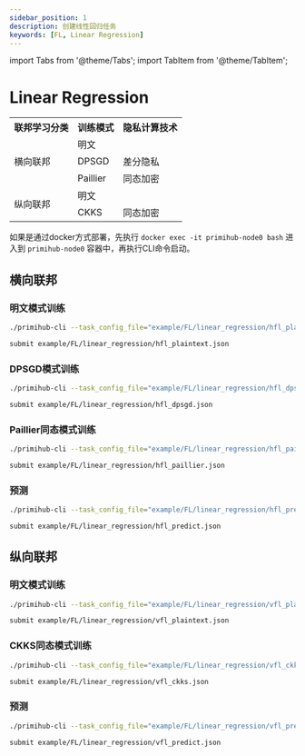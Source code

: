 ```yaml
---
sidebar_position: 1
description: 创建线性回归任务
keywords: [FL, Linear Regression]
---
```


import Tabs from '@theme/Tabs';
import TabItem from '@theme/TabItem';

# Linear Regression

<table>
    <tr>
        <th>联邦学习分类</th>
        <th>训练模式</th>
        <th>隐私计算技术</th>
    </tr>
    <tr>
        <td rowspan="3">横向联邦</td>
        <td>明文</td>
        <td></td>
    </tr>
    <tr>
        <td>DPSGD</td>
        <td>差分隐私</td>
    </tr>
    <tr>
        <td>Paillier</td>
        <td>同态加密</td>
    </tr>
    <tr>
        <td rowspan="2">纵向联邦</td>
        <td>明文</td>
        <td></td>
    </tr>
    <tr>
        <td>CKKS</td>
        <td>同态加密</td>
    </tr>
</table>

如果是通过docker方式部署，先执行 `docker exec -it primihub-node0 bash` 进入到 `primihub-node0` 容器中，再执行CLI命令启动。

## 横向联邦

### 明文模式训练

<Tabs>
<TabItem value="CLI">

```bash
./primihub-cli --task_config_file="example/FL/linear_regression/hfl_plaintext.json"
```

</TabItem>

<TabItem value="Python SDK">

```bash
submit example/FL/linear_regression/hfl_plaintext.json
```

</TabItem>
</Tabs>

### DPSGD模式训练

<Tabs>
<TabItem value="CLI">

```bash
./primihub-cli --task_config_file="example/FL/linear_regression/hfl_dpsgd.json"
```

</TabItem>

<TabItem value="Python SDK">

```bash
submit example/FL/linear_regression/hfl_dpsgd.json
```

</TabItem>
</Tabs>

### Paillier同态模式训练

<Tabs>
<TabItem value="CLI">

```bash
./primihub-cli --task_config_file="example/FL/linear_regression/hfl_paillier.json"
```

</TabItem>

<TabItem value="Python SDK">

```bash
submit example/FL/linear_regression/hfl_paillier.json
```

</TabItem>
</Tabs>

### 预测

<Tabs>
<TabItem value="CLI">

```bash
./primihub-cli --task_config_file="example/FL/linear_regression/hfl_predict.json"
```

</TabItem>

<TabItem value="Python SDK">

```bash
submit example/FL/linear_regression/hfl_predict.json
```

</TabItem>
</Tabs>

## 纵向联邦

### 明文模式训练

<Tabs>
<TabItem value="CLI">

```bash
./primihub-cli --task_config_file="example/FL/linear_regression/vfl_plaintext.json"
```

</TabItem>

<TabItem value="Python SDK">

```bash
submit example/FL/linear_regression/vfl_plaintext.json
```

</TabItem>
</Tabs>

### CKKS同态模式训练

<Tabs>
<TabItem value="CLI">

```bash
./primihub-cli --task_config_file="example/FL/linear_regression/vfl_ckks.json"
```

</TabItem>

<TabItem value="Python SDK">

```bash
submit example/FL/linear_regression/vfl_ckks.json
```

</TabItem>
</Tabs>

### 预测

<Tabs>
<TabItem value="CLI">

```bash
./primihub-cli --task_config_file="example/FL/linear_regression/vfl_predict.json"
```

</TabItem>

<TabItem value="Python SDK">

```bash
submit example/FL/linear_regression/vfl_predict.json
```

</TabItem>
</Tabs>
